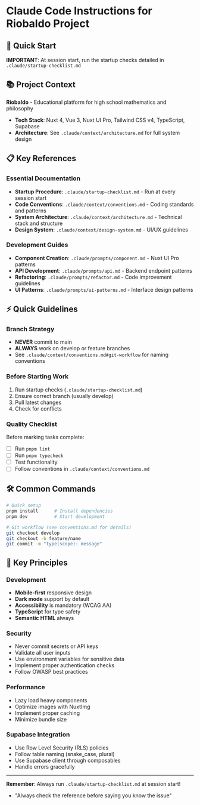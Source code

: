 # Claude Code Instructions for Riobaldo Project

## 🚀 Quick Start

**IMPORTANT**: At session start, run the startup checks detailed in `.claude/startup-checklist.md`

## 📚 Project Context

**Riobaldo** - Educational platform for high school mathematics and philosophy
- **Tech Stack**: Nuxt 4, Vue 3, Nuxt UI Pro, Tailwind CSS v4, TypeScript, Supabase
- **Architecture**: See `.claude/context/architecture.md` for full system design

## 📋 Key References

### Essential Documentation
- **Startup Procedure**: `.claude/startup-checklist.md` - Run at every session start
- **Code Conventions**: `.claude/context/conventions.md` - Coding standards and patterns
- **System Architecture**: `.claude/context/architecture.md` - Technical stack and structure
- **Design System**: `.claude/context/design-system.md` - UI/UX guidelines

### Development Guides
- **Component Creation**: `.claude/prompts/component.md` - Nuxt UI Pro patterns
- **API Development**: `.claude/prompts/api.md` - Backend endpoint patterns
- **Refactoring**: `.claude/prompts/refactor.md` - Code improvement guidelines
- **UI Patterns**: `.claude/prompts/ui-patterns.md` - Interface design patterns

## ⚡ Quick Guidelines

### Branch Strategy
- **NEVER** commit to main
- **ALWAYS** work on develop or feature branches
- See `.claude/context/conventions.md#git-workflow` for naming conventions

### Before Starting Work
1. Run startup checks (`.claude/startup-checklist.md`)
2. Ensure correct branch (usually develop)
3. Pull latest changes
4. Check for conflicts

### Quality Checklist
Before marking tasks complete:
- [ ] Run `pnpm lint`
- [ ] Run `pnpm typecheck`
- [ ] Test functionality
- [ ] Follow conventions in `.claude/context/conventions.md`

## 🛠 Common Commands

```bash
# Quick setup
pnpm install      # Install dependencies
pnpm dev          # Start development

# Git workflow (see conventions.md for details)
git checkout develop
git checkout -b feature/name
git commit -m "type(scope): message"
```

## 🔑 Key Principles

### Development
- **Mobile-first** responsive design
- **Dark mode** support by default
- **Accessibility** is mandatory (WCAG AA)
- **TypeScript** for type safety
- **Semantic HTML** always

### Security
- Never commit secrets or API keys
- Validate all user inputs
- Use environment variables for sensitive data
- Implement proper authentication checks
- Follow OWASP best practices

### Performance
- Lazy load heavy components
- Optimize images with NuxtImg
- Implement proper caching
- Minimize bundle size

### Supabase Integration
- Use Row Level Security (RLS) policies
- Follow table naming (snake_case, plural)
- Use Supabase client through composables
- Handle errors gracefully

---

**Remember**: Always run `.claude/startup-checklist.md` at session start!
- "Always check the reference before saying you know the issue"